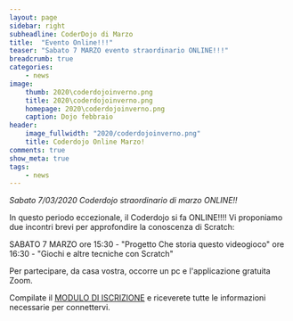 ```yaml
---
layout: page
sidebar: right
subheadline: CoderDojo di Marzo
title:  "Evento Online!!!"
teaser: "Sabato 7 MARZO evento straordinario ONLINE!!!"
breadcrumb: true
categories:
    - news
image:
    thumb: 2020\coderdojoinverno.png
    title: 2020\coderdojoinverno.png
    homepage: 2020\coderdojoinverno.png
    caption: Dojo febbraio
header:
    image_fullwidth: "2020/coderdojoinverno.png"
    title: Coderdojo Online Marzo!
comments: true
show_meta: true
tags:
    - news
---
```


*Sabato 7/03/2020 Coderdojo straordinario di marzo ONLINE!!*

In questo periodo eccezionale,
il Coderdojo si fa ONLINE!!!!
Vi proponiamo due incontri brevi per approfondire la conoscenza di Scratch:

SABATO 7 MARZO
ore 15:30 - "Progetto Che storia questo videogioco"
ore 16:30 - "Giochi e altre tecniche con Scratch"

Per partecipare, da casa vostra, occorre un pc e l'applicazione gratuita Zoom.

Compilate il [MODULO DI ISCRIZIONE](https://docs.google.com/forms/d/e/1FAIpQLScvL0rhDBC0kMIZs4j4nqhfBcG8UIU3f8DlRJiqYroMYcHNwg/viewform?usp=sf_link) e riceverete tutte le informazioni necessarie per connettervi.
